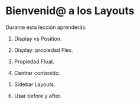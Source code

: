 # Bienvenid@ a los Layouts

Durante esta lección aprenderás:

1. Display vs Position. 

2. Display: propiedad Flex.

3. Propiedad Float.

4. Centrar contenido.

5. Sidebar Layouts.

6. Usar before y after.